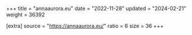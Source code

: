 +++
title = "annaaurora.eu"
date = "2022-11-28"
updated = "2024-02-21"
weight = 36392

[extra]
source = "https://annaaurora.eu/"
ratio = 6
size = 36
+++
